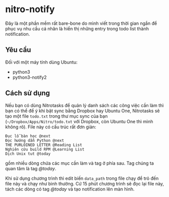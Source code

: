 # nitro-notify

Đây là một phần mềm rất bare-bone do mình viết trong thời gian ngắn để phục vụ
nhu cầu cá nhân là hiển thị những entry trong todo list thành notification.

## Yêu cầu

Đối với một máy tính dùng Ubuntu:

- python3
- python3-notify2

## Cách sử dụng

Nếu bạn có dùng Nitrotasks để quản lý danh sách các công việc cần làm thì bạn có
thể để ý khi bật sync bằng Dropbox hay Ubuntu One, Nitrotasks sẽ tạo một file `todo.txt`
trong thư mục sync của bạn (`~/Dropbox/Apps/Nitro/todo.txt` với Dropbox, còn Ubuntu One thì
mình không rõ). File này có cấu trúc rất đơn giản:

    Đục lỗ bàn học @next 
    Đọc hướng dẫn Python @next 
    THE PURLOINED LETTER @Reading List 
    Nghiên cứu build RPM @Learning List 
    Dịch Unix tut @today
    
gồm nhiều dòng chứa các mục cần làm và tag ở phía sau. Tag chúng ta quan tâm là
tag _@today_.

Khi sử dụng chương trình thì edit biến `data_path` trong file chạy để trỏ đến file
này và chạy như bình thường. Cứ 15 phút chương trình sẽ đọc lại file này, tách
các dòng có tag _@today_ và tạo notification lên màn hình.
